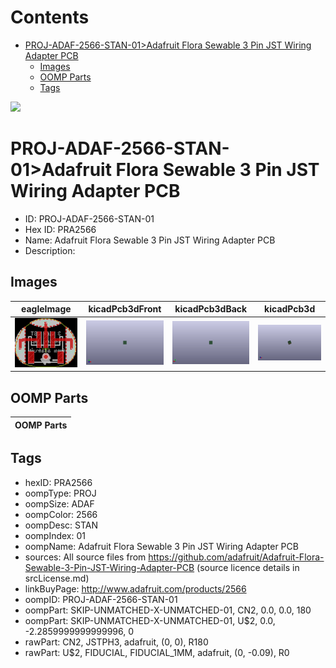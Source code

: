 



Contents
========

* [PROJ-ADAF-2566-STAN-01>Adafruit Flora Sewable 3 Pin JST Wiring Adapter PCB](#proj-adaf-2566-stan-01adafruit-flora-sewable-3-pin-jst-wiring-adapter-pcb)
	* [Images](#images)
	* [OOMP Parts](#oomp-parts)
	* [Tags](#tags)
  
![][im]
# PROJ-ADAF-2566-STAN-01>Adafruit Flora Sewable 3 Pin JST Wiring Adapter PCB

- ID: PROJ-ADAF-2566-STAN-01
- Hex ID: PRA2566
- Name: Adafruit Flora Sewable 3 Pin JST Wiring Adapter PCB
- Description: 

## Images
  
  

|eagleImage|kicadPcb3dFront|kicadPcb3dBack|kicadPcb3d|
| :---: | :---: | :---: | :---: |
|[![eagleImage](eagleImage_140.png)](eagleImage_600.png)|[![kicadPcb3dFront](kicadPcb3dFront_140.png)](kicadPcb3dFront_600.png)|[![kicadPcb3dBack](kicadPcb3dBack_140.png)](kicadPcb3dBack_600.png)|[![kicadPcb3d](kicadPcb3d_140.png)](kicadPcb3d_600.png)|

## OOMP Parts
  

|OOMP Parts|
| :---: |

## Tags

- hexID: PRA2566
- oompType: PROJ
- oompSize: ADAF
- oompColor: 2566
- oompDesc: STAN
- oompIndex: 01
- oompName: Adafruit Flora Sewable 3 Pin JST Wiring Adapter PCB
- sources: All source files from https://github.com/adafruit/Adafruit-Flora-Sewable-3-Pin-JST-Wiring-Adapter-PCB (source licence details in srcLicense.md)
- linkBuyPage: http://www.adafruit.com/products/2566
- oompID: PROJ-ADAF-2566-STAN-01
- oompPart: SKIP-UNMATCHED-X-UNMATCHED-01, CN2, 0.0, 0.0, 180
- oompPart: SKIP-UNMATCHED-X-UNMATCHED-01, U$2, 0.0, -2.2859999999999996, 0
- rawPart: CN2, JSTPH3, adafruit, (0, 0), R180
- rawPart: U$2, FIDUCIAL, FIDUCIAL_1MM, adafruit, (0, -0.09), R0



[im]: kicadPcb3d_450.png
